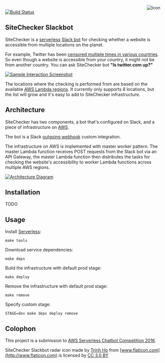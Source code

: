 <img align="right" src="https://raw.github.com/shinesolutions/sitechecker-slackbot/master/icon.png" alt="Icon"/>

[![Build Status](https://img.shields.io/travis/shinesolutions/sitechecker-slackbot.svg)](http://travis-ci.org/shinesolutions/sitechecker-slackbot)

SiteChecker Slackbot
--------------------

SiteChecker is a [serverless](http://martinfowler.com/articles/serverless.html) [Slack bot](https://www.wired.com/2015/08/slack-overrun-bots-friendly-wonderful-bots/) for checking whether a website is accessible from multiple locations on the planet.

For example, Twitter has been [censored multiple times in various countries](https://en.wikipedia.org/wiki/Censorship_of_Twitter). So even though a website is accessible from your country, it might not be from another country. You can ask SiteChecker bot **"Is twitter.com up?"**

[![Sample Interaction Screenshot](https://raw.github.com/shinesolutions/sitechecker-slackbot/master/docs/sample_interaction.jpg)](https://raw.github.com/shinesolutions/sitechecker-slackbot/master/docs/sample_interaction.jpg)

The locations where the checking is performed from are based on the available [AWS Lambda regions](http://docs.aws.amazon.com/general/latest/gr/rande.html#lambda_region). It currently only supports 8 locations, but the list will grow and it's easy to add to SiteChecker infrastructure.

Architecture
------------

SiteChecker has two components, a bot that's configured on Slack, and a piece of infrastructure on [AWS](https://aws.amazon.com/).

The bot is a Slack [outgoing webhook](https://api.slack.com/outgoing-webhooks) custom integration.

The infrastructure on AWS is implemented with master worker pattern. The master Lambda function receives POST requests from the Slack bot via an API Gateway, the master Lambda function then distributes the tasks for checking the website's accessibility to worker Lambda functions across multiple AWS regions.

[![Architecture Diagram](https://raw.github.com/shinesolutions/sitechecker-slackbot/master/docs/architecture.jpg)](https://raw.github.com/shinesolutions/sitechecker-slackbot/master/docs/architecture.jpg)

Installation
------------

TODO

Usage
-----

Install [Serverless](https://serverless.com/):

    make tools

Download service dependencies:

    make deps

Build the infrastructure with default prod stage:

    make deploy

Remove the infrastructure with default prod stage:

    make remove

Specify custom stage:

    STAGE=dev make deps deploy remove

Colophon
--------

This project is a submission to [AWS Serverless Chatbot Competition 2016](https://awschatbot.devpost.com/).

SiteChecker Slackbot radar icon made by [Trinh Ho](http://www.flaticon.com/authors/trinh-ho) from [www.flaticon.com](http://www.flaticon.com) is licensed by [CC 3.0 BY](http://creativecommons.org/licenses/by/3.0/)
